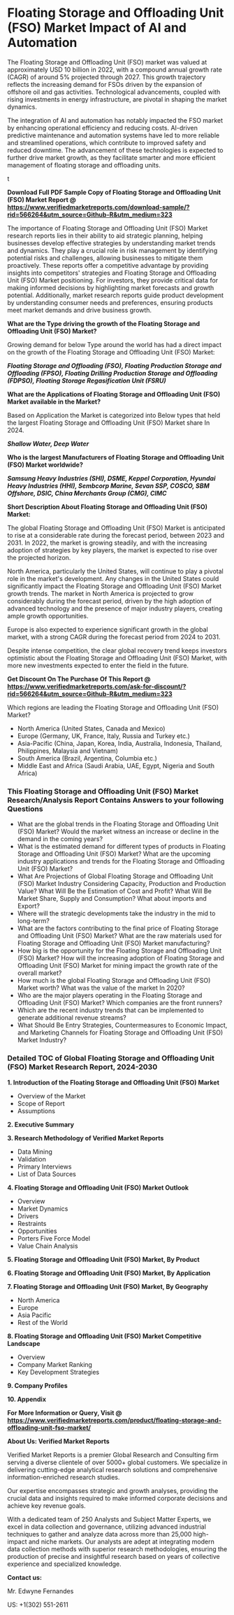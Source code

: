 <meta name="title" content="Global Floating Storage and Offloading Unit (FSO) Market Impact of AI and Automation"><meta name="description" content="The Floating Storage and Offloading Unit (FSO) market was valued at approximately USD 10 billion in 2022, with a compound annual growth rate (CAGR) of around 5% projec"><meta name="title" content="Floating Storage and Offloading Unit (FSO) Market Size, Share, Scope, Trends, Growth, Opportunities, Analysis, Forecast"><h1>Floating Storage and Offloading Unit (FSO) Market Impact of AI and Automation</h1><p>The Floating Storage and Offloading Unit (FSO) market was valued at approximately USD 10 billion in 2022, with a compound annual growth rate (CAGR) of around 5% projected through 2027. This growth trajectory reflects the increasing demand for FSOs driven by the expansion of offshore oil and gas activities. Technological advancements, coupled with rising investments in energy infrastructure, are pivotal in shaping the market dynamics.</p><p>The integration of AI and automation has notably impacted the FSO market by enhancing operational efficiency and reducing costs. AI-driven predictive maintenance and automation systems have led to more reliable and streamlined operations, which contribute to improved safety and reduced downtime. The advancement of these technologies is expected to further drive market growth, as they facilitate smarter and more efficient management of floating storage and offloading units.</p>t</p><p id="" class=""><strong>Download Full PDF Sample Copy of Floating Storage and Offloading Unit (FSO) Market Report @ <a href="https://www.verifiedmarketreports.com/download-sample/?rid=566264&utm_source=Github-R&utm_medium=323" target="_blank">https://www.verifiedmarketreports.com/download-sample/?rid=566264&utm_source=Github-R&utm_medium=323</a></strong></p><p>The importance of&nbsp;Floating Storage and Offloading Unit (FSO) Market research reports lies in their ability to aid strategic planning, helping businesses develop effective strategies by understanding market trends and dynamics. They play a crucial role in risk management by identifying potential risks and challenges, allowing businesses to mitigate them proactively. These reports offer a competitive advantage by providing insights into competitors' strategies and Floating Storage and Offloading Unit (FSO) Market positioning. For investors, they provide critical data for making informed decisions by highlighting market forecasts and growth potential. Additionally, market research reports guide product development by understanding consumer needs and preferences, ensuring products meet market demands and drive business growth.</p><p><strong>What are the&nbsp;Type driving the growth of the Floating Storage and Offloading Unit (FSO) Market?</strong></p><p id="" class="">Growing demand for below Type around the world has had a direct impact on the growth of the Floating Storage and Offloading Unit (FSO) Market:</p><em><strong>Floating Storage and Offloading (FSO), Floating Production Storage and Offloading (FPSO), Floating Drilling Production Storage and Offloading (FDPSO), Floating Storage Regasification Unit (FSRU)</strong></em></p><strong>What are the&nbsp;Applications&nbsp;of Floating Storage and Offloading Unit (FSO) Market available in the Market?</strong></p><p id="" class="">Based on Application the Market is categorized into Below types that held the largest Floating Storage and Offloading Unit (FSO) Market share In 2024.</p><em><strong>Shallow Water, Deep Water</strong></em></p><strong>Who is the largest Manufacturers of Floating Storage and Offloading Unit (FSO) Market worldwide?</strong></p><p><em><strong>Samsung Heavy Industries (SHI), DSME, Keppel Corporation, Hyundai Heavy Industries (HHI), Sembcorp Marine, Sevan SSP, COSCO, SBM Offshore, DSIC, China Merchants Group (CMG), CIMC</strong></em></p><p id="" class=""><strong>Short Description About Floating Storage and Offloading Unit (FSO) Market:</strong></p><p>The global Floating Storage and Offloading Unit (FSO) Market is anticipated to rise at a considerable rate during the forecast period, between 2023 and 2031. In 2022, the market is growing steadily, and with the increasing adoption of strategies by key players, the market is expected to rise over the projected horizon.</p><p>North America, particularly the United States, will continue to play a pivotal role in the market's development. Any changes in the United States could significantly impact the Floating Storage and Offloading Unit (FSO) Market growth trends. The market in North America is projected to grow considerably during the forecast period, driven by the high adoption of advanced technology and the presence of major industry players, creating ample growth opportunities.</p><p>Europe is also expected to experience significant growth in the global market, with a strong CAGR during the forecast period from 2024 to 2031.</p><p>Despite intense competition, the clear global recovery trend keeps investors optimistic about the Floating Storage and Offloading Unit (FSO) Market, with more new investments expected to enter the field in the future.</p><p id="" class=""><strong>Get Discount On The Purchase Of This Report @ <a href="https://www.verifiedmarketreports.com/ask-for-discount/?rid=566264&utm_source=Github-R&utm_medium=323" target="_blank">https://www.verifiedmarketreports.com/ask-for-discount/?rid=566264&utm_source=Github-R&utm_medium=323</a></strong></p>Which regions are leading the Floating Storage and Offloading Unit (FSO) Market?</p><ul><li>North America (United States, Canada and Mexico)</li><li>Europe (Germany, UK, France, Italy, Russia and Turkey etc.)</li><li>Asia-Pacific (China, Japan, Korea, India, Australia, Indonesia, Thailand, Philippines, Malaysia and Vietnam)</li><li>South America (Brazil, Argentina, Columbia etc.)</li><li>Middle East and Africa (Saudi Arabia, UAE, Egypt, Nigeria and South Africa)</li></ul><h3 id="" class="">This Floating Storage and Offloading Unit (FSO) Market Research/Analysis Report Contains Answers to your following Questions</h3><ul><li>What are the global trends in the Floating Storage and Offloading Unit (FSO) Market? Would the market witness an increase or decline in the demand in the coming years?</li><li>What is the estimated demand for different types of products in Floating Storage and Offloading Unit (FSO) Market? What are the upcoming industry applications and trends for the Floating Storage and Offloading Unit (FSO) Market?</li><li>What Are Projections of Global Floating Storage and Offloading Unit (FSO) Market Industry Considering Capacity, Production and Production Value? What Will Be the Estimation of Cost and Profit? What Will Be Market Share, Supply and Consumption? What about imports and Export?</li><li>Where will the strategic developments take the industry in the mid to long-term?</li><li>What are the factors contributing to the final price of Floating Storage and Offloading Unit (FSO) Market? What are the raw materials used for Floating Storage and Offloading Unit (FSO) Market manufacturing?</li><li>How big is the opportunity for the Floating Storage and Offloading Unit (FSO) Market? How will the increasing adoption of Floating Storage and Offloading Unit (FSO) Market for mining impact the growth rate of the overall market?</li><li>How much is the global Floating Storage and Offloading Unit (FSO) Market worth? What was the value of the market In 2020?</li><li>Who are the major players operating in the Floating Storage and Offloading Unit (FSO) Market? Which companies are the front runners?</li><li>Which are the recent industry trends that can be implemented to generate additional revenue streams?</li><li>What Should Be Entry Strategies, Countermeasures to Economic Impact, and Marketing Channels for Floating Storage and Offloading Unit (FSO) Market Industry?</li></ul><h3 id="" class="">Detailed TOC of Global Floating Storage and Offloading Unit (FSO) Market Research Report, 2024-2030</h3><p id="" class=""><strong>1. Introduction of the Floating Storage and Offloading Unit (FSO) Market</strong></p><ul><li>Overview of the Market</li><li>Scope of Report</li><li>Assumptions</li></ul><p id="" class=""><strong>2. Executive Summary</strong></p><p id="" class=""><strong>3. Research Methodology of Verified Market Reports</strong></p><ul><li>Data Mining</li><li>Validation</li><li>Primary Interviews</li><li>List of Data Sources</li></ul><p id="" class=""><strong>4. Floating Storage and Offloading Unit (FSO) Market Outlook</strong></p><ul><li>Overview</li><li>Market Dynamics</li><li>Drivers</li><li>Restraints</li><li>Opportunities</li><li>Porters Five Force Model</li><li>Value Chain Analysis</li></ul><p id="" class=""><strong>5. Floating Storage and Offloading Unit (FSO) Market, By Product</strong></p><p id="" class=""><strong>6. Floating Storage and Offloading Unit (FSO) Market, By Application</strong></p><p id="" class=""><strong>7. Floating Storage and Offloading Unit (FSO) Market, By Geography</strong></p><ul><li>North America</li><li>Europe</li><li>Asia Pacific</li><li>Rest of the World</li></ul><p id="" class=""><strong>8. Floating Storage and Offloading Unit (FSO) Market Competitive Landscape</strong></p><ul><li>Overview</li><li>Company Market Ranking</li><li>Key Development Strategies</li></ul><p id="" class=""><strong>9. Company Profiles</strong></p><p id="" class=""><strong>10. Appendix</strong></p><p id="" class=""><strong>For More Information or Query, Visit @ <a href="https://www.verifiedmarketreports.com/product/floating-storage-and-offloading-unit-fso-market/" target="_blank">https://www.verifiedmarketreports.com/product/floating-storage-and-offloading-unit-fso-market/</a></strong></p><p id="" class=""><strong>About Us: Verified Market Reports</strong></p><p id="" class="">Verified Market Reports is a premier Global Research and Consulting firm serving a diverse clientele of over 5000+ global customers. We specialize in delivering cutting-edge analytical research solutions and comprehensive information-enriched research studies.</p><p id="" class="">Our expertise encompasses strategic and growth analyses, providing the crucial data and insights required to make informed corporate decisions and achieve key revenue goals.</p><p id="" class="">With a dedicated team of 250 Analysts and Subject Matter Experts, we excel in data collection and governance, utilizing advanced industrial techniques to gather and analyze data across more than 25,000 high-impact and niche markets. Our analysts are adept at integrating modern data collection methods with superior research methodologies, ensuring the production of precise and insightful research based on years of collective experience and specialized knowledge.</p><p id="" class=""><strong>Contact us:</strong></p><p id="" class="">Mr. Edwyne Fernandes</p><p id="" class="">US: +1(302) 551-2611</p>